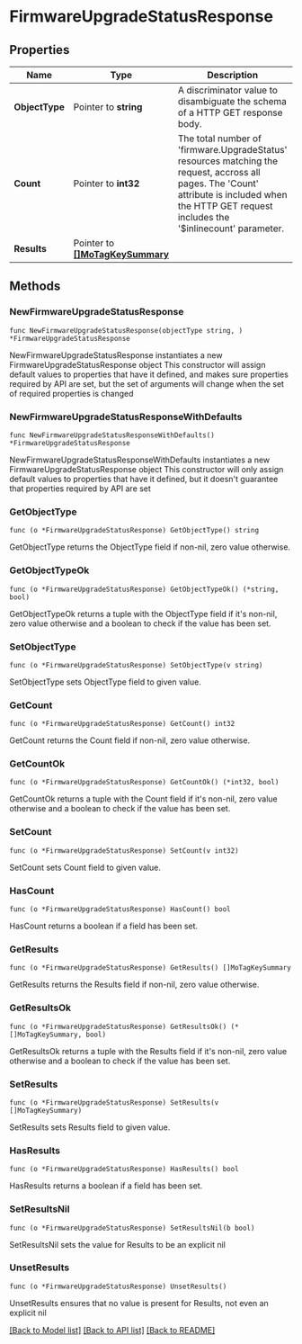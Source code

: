 # FirmwareUpgradeStatusResponse

## Properties

Name | Type | Description | Notes
------------ | ------------- | ------------- | -------------
**ObjectType** | Pointer to **string** | A discriminator value to disambiguate the schema of a HTTP GET response body. | 
**Count** | Pointer to **int32** | The total number of &#39;firmware.UpgradeStatus&#39; resources matching the request, accross all pages. The &#39;Count&#39; attribute is included when the HTTP GET request includes the &#39;$inlinecount&#39; parameter. | [optional] 
**Results** | Pointer to [**[]MoTagKeySummary**](mo.TagKeySummary.md) |  | [optional] 

## Methods

### NewFirmwareUpgradeStatusResponse

`func NewFirmwareUpgradeStatusResponse(objectType string, ) *FirmwareUpgradeStatusResponse`

NewFirmwareUpgradeStatusResponse instantiates a new FirmwareUpgradeStatusResponse object
This constructor will assign default values to properties that have it defined,
and makes sure properties required by API are set, but the set of arguments
will change when the set of required properties is changed

### NewFirmwareUpgradeStatusResponseWithDefaults

`func NewFirmwareUpgradeStatusResponseWithDefaults() *FirmwareUpgradeStatusResponse`

NewFirmwareUpgradeStatusResponseWithDefaults instantiates a new FirmwareUpgradeStatusResponse object
This constructor will only assign default values to properties that have it defined,
but it doesn't guarantee that properties required by API are set

### GetObjectType

`func (o *FirmwareUpgradeStatusResponse) GetObjectType() string`

GetObjectType returns the ObjectType field if non-nil, zero value otherwise.

### GetObjectTypeOk

`func (o *FirmwareUpgradeStatusResponse) GetObjectTypeOk() (*string, bool)`

GetObjectTypeOk returns a tuple with the ObjectType field if it's non-nil, zero value otherwise
and a boolean to check if the value has been set.

### SetObjectType

`func (o *FirmwareUpgradeStatusResponse) SetObjectType(v string)`

SetObjectType sets ObjectType field to given value.


### GetCount

`func (o *FirmwareUpgradeStatusResponse) GetCount() int32`

GetCount returns the Count field if non-nil, zero value otherwise.

### GetCountOk

`func (o *FirmwareUpgradeStatusResponse) GetCountOk() (*int32, bool)`

GetCountOk returns a tuple with the Count field if it's non-nil, zero value otherwise
and a boolean to check if the value has been set.

### SetCount

`func (o *FirmwareUpgradeStatusResponse) SetCount(v int32)`

SetCount sets Count field to given value.

### HasCount

`func (o *FirmwareUpgradeStatusResponse) HasCount() bool`

HasCount returns a boolean if a field has been set.

### GetResults

`func (o *FirmwareUpgradeStatusResponse) GetResults() []MoTagKeySummary`

GetResults returns the Results field if non-nil, zero value otherwise.

### GetResultsOk

`func (o *FirmwareUpgradeStatusResponse) GetResultsOk() (*[]MoTagKeySummary, bool)`

GetResultsOk returns a tuple with the Results field if it's non-nil, zero value otherwise
and a boolean to check if the value has been set.

### SetResults

`func (o *FirmwareUpgradeStatusResponse) SetResults(v []MoTagKeySummary)`

SetResults sets Results field to given value.

### HasResults

`func (o *FirmwareUpgradeStatusResponse) HasResults() bool`

HasResults returns a boolean if a field has been set.

### SetResultsNil

`func (o *FirmwareUpgradeStatusResponse) SetResultsNil(b bool)`

 SetResultsNil sets the value for Results to be an explicit nil

### UnsetResults
`func (o *FirmwareUpgradeStatusResponse) UnsetResults()`

UnsetResults ensures that no value is present for Results, not even an explicit nil

[[Back to Model list]](../README.md#documentation-for-models) [[Back to API list]](../README.md#documentation-for-api-endpoints) [[Back to README]](../README.md)


